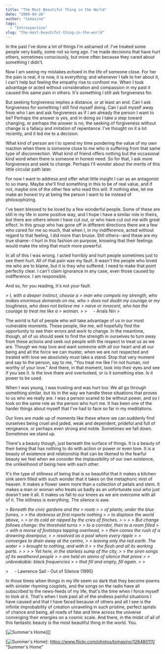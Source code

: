 ```yaml
---
title: "The Most Beautiful Thing in the World"
date: "2009-04-26"
author: "tomasino"
tags:
  - "Introspective"
slug: "the-most-beautiful-thing-in-the-world"
---
```


In the past I've done a lot of things I'm ashamed of. I've treated some
people very badly, some not so long ago. I've made decisions that have
hurt others, sometimes consciously, but more often because they cared
about something I didn't.

Now I am seeing my mistakes echoed in the life of someone close. For her
the pain is real, it is now, it is everything; and whenever I talk to
her about it, I can't help but feeling the empathy rise to confront me.
When I took advantage or acted without consideration and compassion in
my past it caused this same pain in others. It's something I still ask
forgiveness for.

But seeking forgiveness implies a distance, or at least an end. Can I
ask forgiveness for something I still find myself doing. Can I pull
myself away from who I am and ask forgiveness as if I am already the
person I want to be? Perhaps the answer is yes, and in doing so I take a
step toward changing, or perhaps the answer is no, the seeking of
forgiveness without change is a fallacy and imitation of repentance.
I've thought on it a lot recently, and it led me to a decision.

What kind of person am I to spend my time pondering the value of my own
inaction when there is someone close to me who is suffering from that
same type of disconnection. What kind of friend offers nothing but the
occasional kind word when there is someone in honest need. So for that,
I ask more forgiveness and seek to change. Perhaps I'll wonder about the
merits of this little circular path later.

For now I want to address and offer what little insight I can as an
antagonist to so many. Maybe she'll find something in this to be of real
value, and if not, maybe one of the other few who read this will. If
nothing else, let me make an honest try at being the person I want to be
instead of philosophizing.

I've been blessed to be loved by a few wonderful people. Some of these
are still in my life in some positive way, and I hope I have a similar
role in theirs, but there are others whom I have cut out, or who have
cut out me with great effect. In this group who has gone off in
different directions there are a few who cared for me so much, that when
I, in my indifference, acted without regard to that feeling, I did more
than bruise. Still others--and these are my true shame--I hurt in this
fashion on purpose, knowing that their feelings would make the sting
that much more powerful.

In all of this I was wrong. I acted horribly and hurt people sometimes
just to see them hurt. All of that pain was my fault. It wasn't the
people who loved me who are to blame, but it is they who suffered. I
need to make that point perfectly clear. I can't claim ignorance in any
case, even those caused by indifference. I am responsible.

And so, for you reading, it's not your fault.

<p>
> <span style="font-style: italic;">I, with a deeper instinct, choose a
> man who compels my strength, who makes enormous demands on me, who
> does not doubt my courage or my toughness, who does not believe me
> naive or innocent, who has the courage to treat me like a
> woman.</span>
>
>      - Anaïs Nin
> </p>

The world is full of people who will take advantage of us in our most
vulnerable moments. These people, like me, will hopefully find the
opportunity to see their errors and work to change. In the meantime,
though, all of us should seek to find the strength in ourselves to turn
away from these actions and seek out people with the respect to treat us
as we are. Though we may love and want someone with all our heart and
all our being and all the force we can muster, when we are not respected
and treated with love we absolutely must take a stand. Stop that very
moment and say to the person, say to me, "You treat me like I'm not
human, not worthy of your love." And there, in that moment, look into
their eyes and see if you see it. Is the love there and overlooked, or
is it something else. Is it power to be used.

When I was young, I was trusting and was hurt too. We all go through
something similar, but its in the way we handle these situations that
proves to us who we really are. I was a person scared to be without
power, and so I took on the same role as the person who hurt me. It has
been one of the harder things about myself that I've had to face so far
in my meditations.

Our lives are made up of moments like these where we can suddenly find
ourselves being cruel and jaded, weak and dependent, prideful and full
of vengeance, or perhaps even strong and noble. Sometimes we fall down.
Sometimes we stand up.

There's a beauty though, just beneath the surface of things. It is a
beauty of their being that has nothing to do with action or power or
even love. It is a beauty of existence and relationship that can be
likened to the fearful beauty we feel when we consider the
implausibility of our own existence, the unlikelihood of being here with
each other.

It's the type of stillness of being that is so beautiful that it makes a
kitchen sink seem filled with such wonder that it takes on the
metaphoric mist of heaven. It makes a flower seem more than a collection
of petals and stem. It makes a man or woman who treats us badly as an
unfortunate soul who just doesn't see it all. It makes us fall to our
knees as we are overcome with all of it. The stillness is everything.
The silence is awe.

<p>
> <span style="font-style: italic;">Beneath the civic gardens and the
> roots
>
>  of plants, under the blue fumes,
>
>  the darkness at first reports nothing
>
>  to displace the world above,
>
>  or its cold air nipped by the cries of finches.
>
>
>
>  But change follows change: the threshold turns
>
>  to a corridor, then to a room filled
>
>  with a morse of footsteps tapping overhead,
>
>  then comes the rush of a drowning downpour,
>
>  resolved as a pool where every ripple
>
>  converges to drain away at the centre,
>
>  leaving only the red earth. The water
>
>  brought to nothing, and with it
>
>  the flesh and all its working parts.
>
>
>
>  Yet here, in the starless sump of the city,
>
>  the siren songs of its weathered people
>
>  are held on stems of silence that prove
>
>  unbreakable: black frequencies
>
>  that fill and empty, fill again.</span>
>
> </p>
>     - Lawrence Sail - Out of Silence (1995)

In those times when things in my life seem so dark that they become
poems with sinister rhyming couplets, and the songs on the radio have
all subscribed to the news-feeds of my life, that's the time when I
force myself to look at it. That's when I look past all of the endless
painful situations I have caused and that I have faced because of others
and all I see is the infinite improbability of creation unraveling in
such pristine, perfect spirals of chance and being, all roads of fate
and time across the universe converging their energies on a cosmic
scale. And there, in the midst of all of this fantastic beauty is the
most beautiful thing in the world. You.

[![Summer's Home][]][]

  [Summer's Home]: https://farm1.static.flickr.com/47/126480111_f97e5834e2_o.jpg
  [![Summer's Home][]]: https://www.flickr.com/photos/tomasino/126480111/
    "Summer's Home"
